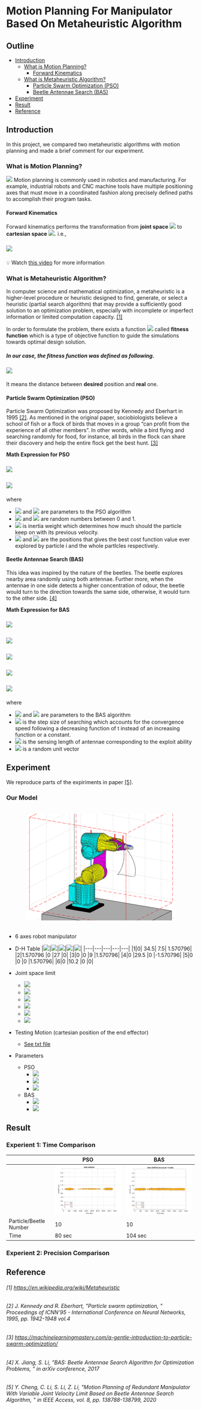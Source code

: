 # Motion Planning For Manipulator Based On Metaheuristic Algorithm

## Outline

- [Introduction](#introduction)
  - [What is Motion Planning?](#what-is-motion-planning)
    - [Forward Kinematics](#forward-kinematics)
  - [What is Metaheuristic Algorithm?](#what-is-metaheuristic-algorithm)
    - [Particle Swarm Optimization (PSO)](#particle-swarm-optimization-pso)
    - [Beetle Antennae Search (BAS)](#beetle-antennae-search-bas)
- [Experiment](#experiment)
- [Result](#result)
- [Reference](#reference)

## Introduction

In this project, we compared two metaheuristic algorithms with motion planning and made a brief comment for our experiment.

### What is Motion Planning?

![](https://control.com/uploads/articles/image18.jpg)
Motion planning is commonly used in robotics and manufacturing. For example, industrial robots and CNC machine tools have multiple positioning axes that must move in a coordinated fashion along precisely defined paths to accomplish their program tasks.

#### Forward Kinematics

Forward kinematics performs the transformation from **joint space** <img src="http://latex.codecogs.com/gif.latex?{\bf{\theta}}" /> to **cartesian space** <img src="http://latex.codecogs.com/gif.latex?{\bf{p}}"/>. i.e.,

### <img src="http://latex.codecogs.com/gif.latex?F\left( {\bf{\theta }} \right) = {\bf{p}}" />

:bulb: Watch [this video](https://youtu.be/rA9tm0gTln8) for more information

### What is Metaheuristic Algorithm?

In computer science and mathematical optimization, a metaheuristic is a higher-level procedure or heuristic designed to find, generate, or select a heuristic (partial search algorithm) that may provide a sufficiently good solution to an optimization problem, especially with incomplete or imperfect information or limited computation capacity. [[1]](#1-httpsenwikipediaorgwikimetaheuristic)

In order to formulate the problem, there exists a function <img src="http://latex.codecogs.com/gif.latex?f(\bf{x})" /> called **fitness function** which is a type of objective function to guide the simulations towards optimal design solution.

##### In our case, the fitness function was defined as following.

### <img src="http://latex.codecogs.com/gif.latex?f\left( {{\bf{\theta }}(t)} \right) = {\left\| {{{\bf{p}}_{\bf{d}}}(t) - F\left( {{\bf{\theta }}(t)} \right)} \right\|^2}" />

It means the distance between **desired** position and **real** one.

#### Particle Swarm Optimization (PSO)

Particle Swarm Optimization was proposed by Kennedy and Eberhart in 1995 [[2]](#2-j-kennedy-and-r-eberhart-particle-swarm-optimization--proceedings-of-icnn95---international-conference-on-neural-networks-1995-pp-1942-1948-vol4). As mentioned in the original paper, sociobiologists believe a school of fish or a flock of birds that moves in a group “can profit from the experience of all other members”. In other words, while a bird flying and searching randomly for food, for instance, all birds in the flock can share their discovery and help the entire flock get the best hunt. [[3]](#3-httpsmachinelearningmasterycoma-gentle-introduction-to-particle-swarm-optimization)

**Math Expression for PSO**

### <img src="http://latex.codecogs.com/gif.latex?{{{\bf{v}}_{\bf{i}}} = w{{\bf{v}}_{\bf{i}}} + {c_1}{r_1}\left( {{\bf{pbes}}{{\bf{t}}_{\bf{i}}} - {{\bf{x}}_{\bf{i}}}} \right) + {c_2}{r_2}\left( {{\bf{gbest}} - {{\bf{x}}_{\bf{i}}}} \right)}" />

### <img src="http://latex.codecogs.com/gif.latex?{{\bf{x}}_{\bf{i}}} = {{\bf{x}}_{\bf{i}}} + {{\bf{v}}_{\bf{i}}}" />

  <!-- $$
  \left\{ \begin{array}{l}
  {{\bf{v}}_{\bf{i}}} = w{{\bf{v}}_{\bf{i}}} + {c_1}{r_1}\left( {{\bf{pbes}}{{\bf{t}}_{\bf{i}}} - {{\bf{x}}_{\bf{i}}}} \right) + {c_2}{r_2}\left( {{\bf{gbest}} - {{\bf{x}}_{\bf{i}}}} \right)\\
  {{\bf{x}}_{\bf{i}}} = {{\bf{x}}_{\bf{i}}} + {{\bf{v}}_{\bf{i}}}
  \end{array} \right.
  $$ -->

where

- <img src="https://render.githubusercontent.com/render/math?math=c_1"> and <img src="https://render.githubusercontent.com/render/math?math=c_2"> are parameters to the PSO algorithm
- <img src="https://render.githubusercontent.com/render/math?math=r_1"> and <img src="https://render.githubusercontent.com/render/math?math=r_2"> are random numbers between 0 and 1.
- <img src="https://render.githubusercontent.com/render/math?math=w"> is inertia weight which determines how much should the particle keep on with its previous velocity.
- <img src="https://render.githubusercontent.com/render/math?math={\bf{pbes}}{{\bf{t}}_{\bf{i}}}"> and <img src="https://render.githubusercontent.com/render/math?math={\bf{gbest}}"> are the positions that gives the best cost function value ever explored by particle i and the whole partlcles respectively.

#### Beetle Antennae Search (BAS)

This idea was inspired by the nature of the beetles. The beetle explores nearby area randomly using both antennae. Further more, when the antennae in one side detects a higher concentration of odour, the beetle would turn to the direction towards the same side, otherwise, it would turn to the other side. [[4]](#4-x-jiang-s-li-bas-beetle-antennae-search-algorithm-for-optimization-problems--in-arxiv-conference-2017)

**Math Expression for BAS**

### <img src="http://latex.codecogs.com/gif.latex?{{\bf{x}}_r} = {{\bf{x}}^t} + {d^t}{\bf{b}}">

### <img src="http://latex.codecogs.com/gif.latex?{{\bf{x}}_l} = {{\bf{x}}^t} - {d^t}{\bf{b}}">

### <img src="http://latex.codecogs.com/gif.latex?{{\bf{x}}^t} = {{\bf{x}}^{t - 1}} - {\delta ^t}{\bf{b}}sign\left( {f\left( {{{\bf{x}}_r}} \right) - f\left( {{{\bf{x}}_l}} \right)} \right)">

### <img src="http://latex.codecogs.com/gif.latex?{d^t} = {c_1}\sqrt {f\left( {{{\bf{x}}^t}} \right)}">

### <img src="http://latex.codecogs.com/gif.latex?{\delta ^t} = {c_2}{d^t}">

  <!-- $$
    \left\{ \begin{array}{l}
  {{\bf{x}}_r} = {{\bf{x}}^t} + {d^t}{\bf{b}}\\
  {{\bf{x}}_l} = {{\bf{x}}^t} - {d^t}{\bf{b}}\\
  {{\bf{x}}^t} = {{\bf{x}}^{t - 1}} - {\delta ^t}{\bf{b}}sign\left( {f\left( {{{\bf{x}}_r}} \right) - f\left( {{{\bf{x}}_l}} \right)} \right)
  \end{array} \right.
  $$ -->

where

- <img src="https://render.githubusercontent.com/render/math?math=c_1"> and <img src="https://render.githubusercontent.com/render/math?math=c_2"> are parameters to the BAS algorithm
- <img src="https://render.githubusercontent.com/render/math?math={\delta^t}"> is the step size of searching which accounts for the convergence speed following a decreasing function of t instead of an increasing function or a constant.
- <img src="https://render.githubusercontent.com/render/math?math={d^t}"> is the sensing length of antennae corresponding to the exploit ability
- <img src="https://render.githubusercontent.com/render/math?math=\bf{b}"> is a random unit vector

## Experiment

We reproduce parts of the expiriments in paper [[5]](#5-y-cheng-c-li-s-li-z-li-motion-planning-of-redundant-manipulator-with-variable-joint-velocity-limit-based-on-beetle-antennae-search-algorithm--in-ieee-access-vol-8-pp-138788-138799-2020).

### Our Model

<br>
<div align=center>
<img src="https://github.com/chiehwun/2021-NCKU_ORA/blob/main/Final_Project/MyRobot_Model.png" width="400" height="285">
</div>
<br>

- 6 axes robot manipulator
- D-H Table
  |<img src="http://latex.codecogs.com/gif.latex?i">|<img src="http://latex.codecogs.com/gif.latex?{\theta}\quad(rad)">|<img src="http://latex.codecogs.com/gif.latex?d\quad(cm)">|<img src="http://latex.codecogs.com/gif.latex?a\quad(cm)">|<img src="http://latex.codecogs.com/gif.latex?\alpha\quad(rad)">|
  |---|---|---|---|---|
  |1|0| 34.5| 7.5| 1.570796|
  |2|1.570796 |0 |27 |0|
  |3|0 |0 |9 |1.570796|
  |4|0 |29.5 |0 |-1.570796|
  |5|0 |0 |0 |1.570796|
  |6|0 |10.2 |0 |0|
- Joint space limit
  - <img src="http://latex.codecogs.com/gif.latex?-170^\circ  \le {\theta _1} \le 170^\circ">
  - <img src="http://latex.codecogs.com/gif.latex?- 135^\circ  \le {\theta _2} \le 82.79^\circ">
  - <img src="http://latex.codecogs.com/gif.latex?- 74.88^\circ  \le {\theta _3} \le 104^\circ">
  - <img src="http://latex.codecogs.com/gif.latex?- 190^\circ  \le {\theta _4} \le 190^\circ">
  - <img src="http://latex.codecogs.com/gif.latex?- 118.88^\circ  \le {\theta _5} \le 118.88^\circ">
  - <img src="http://latex.codecogs.com/gif.latex?- 360^\circ  \le {\theta _6} \le 360">
- Testing Motion (cartesian position of the end effector)

  - [See txt file](https://github.com/chiehwun/2021-NCKU_ORA/blob/main/Final_Project/Code/position.txt)

- Parameters

  - PSO
    - <img src="http://latex.codecogs.com/gif.latex?{w} = 2.0" />
    - <img src="http://latex.codecogs.com/gif.latex?{c_1} = 0.5339" />
    - <img src="http://latex.codecogs.com/gif.latex?{c_2} = 1.0548" />
  - BAS
    - <img src="http://latex.codecogs.com/gif.latex?{c_1} = 0.25" />
    - <img src="http://latex.codecogs.com/gif.latex?{c_2} = 0.2" />

## Result

### Experient 1: Time Comparison

|                        | PSO                                                                                             | BAS                                                                                                 |
| ---------------------- | ----------------------------------------------------------------------------------------------- | --------------------------------------------------------------------------------------------------- |
|                        | <img src="https://github.com/chiehwun/2021-NCKU_ORA/blob/main/Final_Project/pso/pso_error.png"> | <img src="https://github.com/chiehwun/2021-NCKU_ORA/blob/main/Final_Project/bas/bas(10)_error.png"> |
| Particle/Beetle Number | 10                                                                                              | 10                                                                                                  |
| Time                   | 80 sec                                                                                          | 104 sec                                                                                             |

### Experient 2: Precision Comparison

## Reference

###### [1] https://en.wikipedia.org/wiki/Metaheuristic

###### [2] J. Kennedy and R. Eberhart, "Particle swarm optimization, " Proceedings of ICNN'95 - _International Conference on Neural Networks_, 1995, pp. 1942-1948 vol.4

###### [3] https://machinelearningmastery.com/a-gentle-introduction-to-particle-swarm-optimization/

###### [4] X. Jiang, S. Li, "BAS: Beetle Antennae Search Algorithm for Optimization Problems, " in arXiv conference, 2017

###### [5] Y. Cheng, C. Li, S. Li, Z. Li, "Motion Planning of Redundant Manipulator With Variable Joint Velocity Limit Based on Beetle Antennae Search Algorithm, " in _IEEE Access_, vol. 8, pp. 138788-138799, 2020
